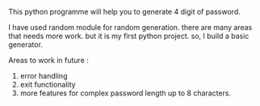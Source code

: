 This python programme will help you to generate 4 digit of password.


I have used random module for random generation.
there are many areas that needs more work. but it is my first python project. so, I build a basic generator.


Areas to work in future :

1. error handling
2. exit functionality
3. more features for complex password length up to 8 characters.




